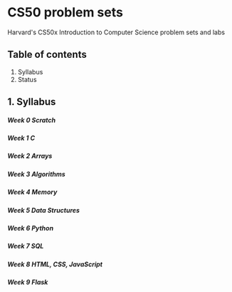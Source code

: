 # CS50 problem sets
Harvard's CS50x Introduction to Computer Science problem sets and labs

## Table of contents
1. Syllabus
2. Status

## 1. Syllabus
##### Week 0 Scratch
##### Week 1 C
##### Week 2 Arrays
##### Week 3 Algorithms
##### Week 4 Memory
##### Week 5 Data Structures
##### Week 6 Python
##### Week 7 SQL
##### Week 8 HTML, CSS, JavaScript
##### Week 9 Flask
